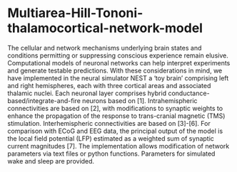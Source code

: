 # Multiarea-Hill-Tononi-thalamocortical-network-model

The cellular and network mechanisms underlying brain states and conditions permitting or suppressing conscious experience remain elusive. Computational models of neuronal networks can help interpret experiments and generate testable predictions. With these considerations in mind, we have implemented in the neural simulator NEST a ‘toy brain’ comprising left and right hemispheres, each with three cortical areas and associated thalamic nuclei. Each neuronal layer comprises hybrid conductance-based/integrate-and-fire neurons based on [1]. Intrahemispheric connectivities are based on [2], with modifications to synaptic weights to enhance the propagation of the response to trans-cranial magnetic (TMS) stimulation. Interhemispheric connectivities are based on [3]-[6]. For comparison with ECoG and EEG data, the principal output of the model is the local field potential (LFP) estimated as a weighted sum of synaptic current magnitudes [7]. The implementation allows modification of network parameters via text files or python functions. Parameters for simulated wake and sleep are provided.
